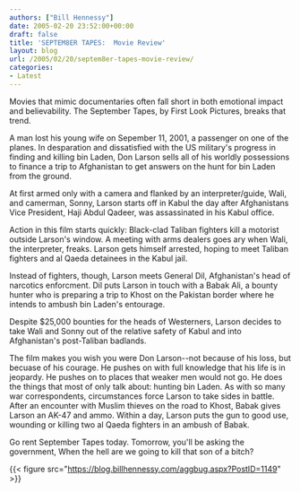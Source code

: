 ```yaml
---
authors: ["Bill Hennessy"]
date: 2005-02-20 23:52:00+00:00
draft: false
title: 'SEPTEM8ER TAPES:  Movie Review'
layout: blog
url: /2005/02/20/septem8er-tapes-movie-review/
categories:
- Latest
---
```


Movies that mimic documentaries often fall short in both emotional impact and believability. The September Tapes, by First Look Pictures, breaks that trend.  

A man lost his young wife on Sepember 11, 2001, a passenger on one of the planes. In desparation and dissatisfied with the US military's progress in finding and killing bin Laden, Don Larson sells all of his worldly possessions to finance a trip to Afghanistan to get answers on the hunt for bin Laden from the ground. 


At first armed only with a camera and flanked by an interpreter/guide, Wali, and camerman, Sonny, Larson starts off in Kabul the day after Afghanistans Vice President, Haji Abdul Qadeer, was assassinated in his Kabul office.




Action in this film starts quickly: Black-clad Taliban fighters kill a motorist outside Larson's window. A meeting with arms dealers goes ary when Wali, the interpreter, freaks. Larson gets himself arrested, hoping to meet Taliban fighters and al Qaeda detainees in the Kabul jail.




Instead of fighters, though, Larson meets General Dil, Afghanistan's head of narcotics enforcment. Dil puts Larson in touch with a Babak Ali, a bounty hunter who is preparing a trip to Khost on the Pakistan border where he intends to ambush bin Laden's entourage.




Despite $25,000 bounties for the heads of Westerners, Larson decides to take Wali and Sonny out of the relative safety of Kabul and into Afghanistan's post-Taliban badlands.




The film makes you wish you were Don Larson--not because of his loss, but becuase of his courage. He pushes on with full knowledge that his life is in jeopardy. He pushes on to places that weaker men would not go. He does the things that most of only talk about: hunting bin Laden. As with so many war correspondents, circumstances force Larson to take sides in battle. After an encounter with Muslim thieves on the road to Khost, Babak gives Larson an AK-47 and ammo. Within a day, Larson puts the gun to good use, wounding or killing two al Qaeda fighters in an ambush of Babak. 




Go rent September Tapes today. Tomorrow, you'll be asking the government, When the hell are we going to kill that son of a bitch?




{{< figure src="https://blog.billhennessy.com/aggbug.aspx?PostID=1149" >}}

